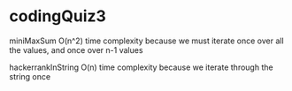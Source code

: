 # codingQuiz3

miniMaxSum
O(n^2) time complexity
because we must iterate once over all the values, and once over n-1 values

hackerrankInString
O(n) time complexity
because we iterate through the string once
